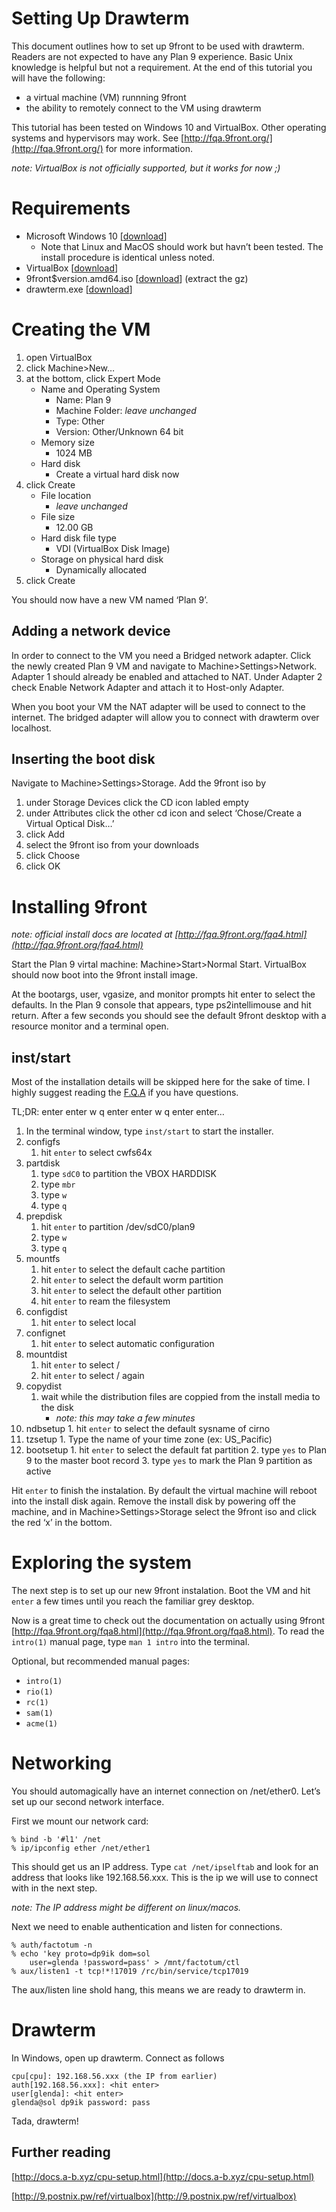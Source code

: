 Setting Up Drawterm
===================

This document outlines how to set up 9front to be used with drawterm. Readers are not expected to have any Plan 9 experience. Basic Unix knowledge is helpful but not a requirement. At the end of this tutorial you will have the following:

*   a virtual machine (VM) runnning 9front
*   the ability to remotely connect to the VM using drawterm

This tutorial has been tested on Windows 10 and VirtualBox. Other operating systems and hypervisors may work. See [http://fqa.9front.org/](http://fqa.9front.org/) for more information.

_note: VirtualBox is not officially supported, but it works for now ;)_

Requirements
============

*   Microsoft Windows 10 \[[download](https://www.microsoft.com/en-us/software-download/windows10)\]
    *   Note that Linux and MacOS should work but havn’t been tested. The install procedure is identical unless noted.
*   VirtualBox \[[download](https://www.virtualbox.org/wiki/Downloads)\]
*   9front$version.amd64.iso \[[download](http://9front.org/iso/)\] (extract the gz)
*   drawterm.exe \[[download](http://drawterm.9front.org/)\]

Creating the VM
===============

1.  open VirtualBox
2.  click Machine>New…
3.  at the bottom, click Expert Mode
    *   Name and Operating System
        *   Name: Plan 9
        *   Machine Folder: _leave unchanged_
        *   Type: Other
        *   Version: Other/Unknown 64 bit
    *   Memory size
        *   1024 MB
    *   Hard disk
        *   Create a virtual hard disk now
4.  click Create
    *   File location
        *   _leave unchanged_
    *   File size
        *   12.00 GB
    *   Hard disk file type
        *   VDI (VirtualBox Disk Image)
    *   Storage on physical hard disk
        *   Dynamically allocated
5.  click Create

You should now have a new VM named ‘Plan 9’.

Adding a network device
-----------------------

In order to connect to the VM you need a Bridged network adapter. Click the newly created Plan 9 VM and navigate to Machine>Settings>Network. Adapter 1 should already be enabled and attached to NAT. Under Adapter 2 check Enable Network Adapter and attach it to Host-only Adapter.

When you boot your VM the NAT adapter will be used to connect to the internet. The bridged adapter will allow you to connect with drawterm over localhost.

Inserting the boot disk
-----------------------

Navigate to Machine>Settings>Storage. Add the 9front iso by

1.  under Storage Devices click the CD icon labled empty
2.  under Attributes click the other cd icon and select ‘Chose/Create a Virtual Optical Disk…’
3.  click Add
4.  select the 9front iso from your downloads
5.  click Choose
6.  click OK

Installing 9front
=================

_note: official install docs are located at [http://fqa.9front.org/fqa4.html](http://fqa.9front.org/fqa4.html)_

Start the Plan 9 virtal machine: Machine>Start>Normal Start. VirtualBox should now boot into the 9front install image.

At the bootargs, user, vgasize, and monitor prompts hit enter to select the defaults. In the Plan 9 console that appears, type ps2intellimouse and hit return. After a few seconds you should see the default 9front desktop with a resource monitor and a terminal open.

inst/start
----------

Most of the installation details will be skipped here for the sake of time. I highly suggest reading the [F.Q.A](http://fqa.9front.org/fqa4.html) if you have questions.

TL;DR: enter enter w q enter enter w q enter enter…

1.  In the terminal window, type `inst/start` to start the installer.
2.  configfs
    1.  hit `enter` to select cwfs64x
3.  partdisk
    1.  type `sdC0` to partition the VBOX HARDDISK
    2.  type `mbr`
    3.  type `w`
    4.  type `q`
4.  prepdisk
    1.  hit `enter` to partition /dev/sdC0/plan9
    2.  type `w`
    3.  type `q`
5.  mountfs
    1.  hit `enter` to select the default cache partition
    2.  hit `enter` to select the default worm partition
    3.  hit `enter` to select the default other partition
    4.  hit `enter` to ream the filesystem
6.  configdist
    1.  hit `enter` to select local
7.  confignet
    1.  hit `enter` to select automatic configuration
8.  mountdist
    1.  hit `enter` to select /
    2.  hit `enter` to select / again
9.  copydist
    1.  wait while the distribution files are coppied from the install media to the disk
        *   _note: this may take a few minutes_
10.  ndbsetup
    1.  hit `enter` to select the default sysname of cirno
11.  tzsetup
    1.  Type the name of your time zone (ex: US\_Pacific)
12.  bootsetup
    1.  hit `enter` to select the default fat partition
    2.  type `yes` to Plan 9 to the master boot record
    3.  type `yes` to mark the Plan 9 partition as active

Hit `enter` to finish the instalation. By default the virtual machine will reboot into the install disk again. Remove the install disk by powering off the machine, and in Machine>Settings>Storage select the 9front iso and click the red ‘x’ in the bottom.

Exploring the system
====================

The next step is to set up our new 9front instalation. Boot the VM and hit `enter` a few times until you reach the familiar grey desktop.

Now is a great time to check out the documentation on actually using 9front [http://fqa.9front.org/fqa8.html](http://fqa.9front.org/fqa8.html). To read the `intro(1)` manual page, type `man 1 intro` into the terminal.

Optional, but recommended manual pages:

*   `intro(1)`
*   `rio(1)`
*   `rc(1)`
*   `sam(1)`
*   `acme(1)`

Networking
==========

You should automagically have an internet connection on /net/ether0. Let’s set up our second network interface.

First we mount our network card:

    % bind -b '#l1' /net
    % ip/ipconfig ether /net/ether1
    

This should get us an IP address. Type `cat /net/ipselftab` and look for an address that looks like 192.168.56.xxx. This is the ip we will use to connect with in the next step.

_note: The IP address might be different on linux/macos._

Next we need to enable authentication and listen for connections.

    % auth/factotum -n
    % echo 'key proto=dp9ik dom=sol
        user=glenda !password=pass' > /mnt/factotum/ctl
    % aux/listen1 -t tcp!*!17019 /rc/bin/service/tcp17019
    

The aux/listen line shold hang, this means we are ready to drawterm in.

Drawterm
========

In Windows, open up drawterm. Connect as follows

    cpu[cpu]: 192.168.56.xxx (the IP from earlier)
    auth[192.168.56.xxx]: <hit enter>
    user[glenda]: <hit enter>
    glenda@sol dp9ik password: pass
    

Tada, drawterm!

Further reading
---------------

[http://docs.a-b.xyz/cpu-setup.html](http://docs.a-b.xyz/cpu-setup.html)

[http://9.postnix.pw/ref/virtualbox](http://9.postnix.pw/ref/virtualbox)